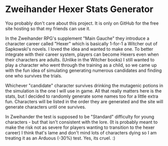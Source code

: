 # Zweihander Hexer Stats Generator

You probably don't care about this project. It is only on GitHub for the free site hosting so that my friends can use it.

In the Zweihander RPG's supplement "Main Gauche" they introduce a character career called "Hexer" which is basically
1-for-1 a Witcher out of Sapkowski's novels. I loved the idea and wanted to make one. To better integrate with their
career system, players can become Hexers even when their characters are adults. (Unlike in the Witcher books) I still
wanted to play a character who went through the training as a child, so we came up with the fun idea of simulating
generating numerous candidates and finding one who survives the trials. 

Whichever "candidate" character survives drinking the mutagenic potions in the simulation is the one I will
use in game. All that really matters here is the stats, but I decided to randomly generate some names too for
a little extra fun. Characters will be listed in the order they are generated and the site will generate
characters until one survives.

In Zweihander the test is supposed to be "Standard" difficulty for young characters - but that isn't consistent
with the lore. (It is probably meant to make the risk not as severe for players wanting to transition to the
hexer career) I think that's lame and don't mind lots of characters dying so I am treating it
as an Arduous (-30%) test. Yes, its cruel. :)

